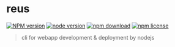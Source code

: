 # reus

[![NPM version][npm-image]][npm-url]
[![node version][node-image]][node-url]
[![npm download][download-image]][download-url]
[![npm license][license-image]][download-url]

[npm-image]: https://img.shields.io/npm/v/reus.js.svg?style=flat-square
[npm-url]: https://npmjs.org/package/reus.js
[node-image]: https://img.shields.io/badge/node.js-%3E=_8.9.4-green.svg?style=flat-square
[node-url]: http://nodejs.org/download/
[download-image]: https://img.shields.io/npm/dm/reus.js.svg?style=flat-square
[download-url]: https://npmjs.org/package/reus.js
[license-image]: https://img.shields.io/npm/l/reus.js.svg

> cli for webapp development &amp; deployment by nodejs
